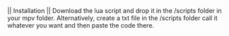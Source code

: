 || Installation ||
Download the lua script and drop it in the /scripts folder in your mpv folder. Alternatively, create a txt file in the /scripts folder call it whatever you want and then paste the code there. 
